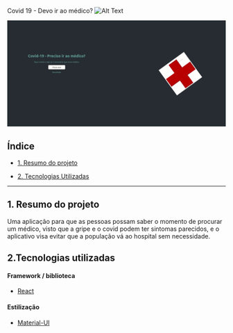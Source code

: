Covid 19 - Devo ir ao médico?
![Alt Text](app.gif)
<p align="center">
<img src="https://github.com/carolineshimada/Covid-19-React/blob/main/my-app/app.gif" >
</p>

## Índice

- [1. Resumo do projeto](#1-resumo-do-projeto)

- [2. Tecnologias Utilizadas](#2-tecnologias-utilizadas)

---

## 1. Resumo do projeto

Uma aplicação para que as pessoas possam saber o momento de procurar um médico, visto que a gripe e o covid podem ter sintomas parecidos, e o aplicativo visa evitar que a população vá ao hospital sem necessidade.

## 2.Tecnologias utilizadas

#### Framework / biblioteca

- [React](https://reactjs.org/)

#### Estilização

- [Material-UI](https://material-ui.com/)



